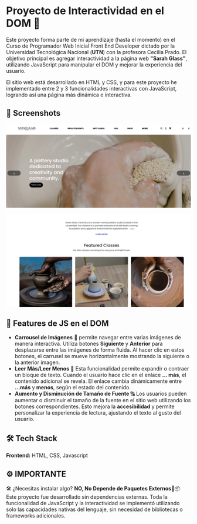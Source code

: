 
# Proyecto de Interactividad en el DOM 🎉

Este proyecto forma parte de mi aprendizaje (hasta el momento) en el Curso de Programador Web Inicial Front End Developer dictado por la Universidad Tecnológica Nacional (**UTN**) con la profesora Cecilia Prado. El objetivo principal es agregar interactividad a la página web **"Sarah Glass"**, utilizando JavaScript para manipular el DOM y mejorar la experiencia del usuario.

El sitio web está desarrollado en HTML y CSS, y para este proyecto he implementado entre 2 y 3 funcionalidades interactivas con JavaScript, logrando así una página más dinámica e interactiva.


## 📸 Screenshots

![App Screenshot](./Sreenshots/screenshot1.jpg)

![App Screenshot](./Sreenshots/screenshot2.jpg)


## 🚀 Features de JS en el DOM

- **Carrousel de Imágenes** 🎠 permite navegar entre varias imágenes de manera interactiva. Utiliza botones **Siguiente** y **Anterior** para desplazarse entre las imágenes de forma fluida. Al hacer clic en estos botones, el carrusel se mueve horizontalmente mostrando la siguiente o la anterior imagen.
- **Leer Más/Leer Menos** 📖 Esta funcionalidad permite expandir o contraer un bloque de texto. Cuando el usuario hace clic en el enlace **... más**, el contenido adicional se revela. El enlace cambia dinámicamente entre **...más** y **menos**, según el estado del contenido.
- **Aumento y Disminución de Tamaño de Fuente** 🔠 Los usuarios pueden aumentar o disminuir el tamaño de la fuente en el sitio web utilizando los botones correspondientes. Esto mejora la **accesibilidad** y permite personalizar la experiencia de lectura, ajustando el texto al gusto del usuario.


## 🛠 Tech Stack

**Frontend:** HTML, CSS, Javascript



## ⚙️ IMPORTANTE 
🛠️ ¿Necesitas instalar algo?
**NO, No Depende de Paquetes Externos**🚫📦
Este proyecto fue desarrollado sin dependencias externas. Toda la funcionalidad de JavaScript y la interactividad se implementó utilizando solo las capacidades nativas del lenguaje, sin necesidad de bibliotecas o frameworks adicionales.


